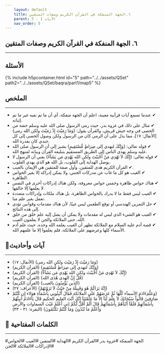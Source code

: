 ```yaml
---
    layout: default
    title: ٦.الجهة المنفكة في القرآن الكريم وصفات المتقين
    parent: الأيات 1 - 5
    nav_order: 5
---
```

## ٦. الجهة المنفكة في القرآن الكريم وصفات المتقين
***
## الأسئلة 
{% include h5pcontainer.html id="5" path="../../assets/QSet" path2="../../assets/QSet/baqra/part1/map5" %}
## الملخص
***
- ‏✔ عندما تسمع آيات قرآنية معينة، اعلم أن الجهة منفكة، أي أن ما تم نفيه غير ما تم إثباته. 
- ‏✔ مثال على ذلك في غزوة بدر، حيث رمى الرسول صلى الله عليه وسلم حفنة من الحصى في وجه جيش قريش، والقرآن يقول: {وَمَا رَمَيْتَ إِذْ رَمَيْتَ ولكن الله رمى} [الأنفال: ١٧]، مما يدل على أن الرمي كان من الرسول ولكن وصول الحصى إلى كل جندي كان بقدرة الله. 
- ‏✔ قوله تعالى: {وَإِنَّكَ لتهدي إلى صِرَاطٍ مُّسْتَقِيمٍ} يشير إلى أن الرسول صلى الله عليه وسلم يهدي الناس إلى الطريق المستقيم بتبليغه القرآن وبيانه لمنهج الله. 
- ‏✔ قوله تعالى: {إِنَّكَ لاَ تَهْدِي مَنْ أَحْبَبْتَ ولكن الله يَهْدِي مَن يَشَآءُ} يعني أن الرسول لا يوصل الهداية إلى القلوب، بل الله هو الذي يهدي القلوب. 
- ‏✔ القرآن الكريم هدى للمتقين، وأول صفة للمتقين هي الإيمان بالغيب. 
- ‏✔ الغيب هو كل ما غاب عن مدركات الحس، ولا يمكن إدراكه إلا بغير الحواس الظاهرة. 
- ‏✔ هناك حواس ظاهرة وخمس حواس معروفة، ولكن هناك إدراكات أخرى في النفس لا يعلمها إلا خالقها. 
- ‏✔ الغيب ليس فقط ما لا يدرك بالحواس الظاهرة، بل هناك ملكات وإدراكات متعددة تعمل بغير علم منا. 
- ‏✔ حل التمرين الهندسي أو توقع الطقس ليس غيبًا، لأن هناك مقدمات وقوانين تؤدي إلى هذه النتائج. 
- ‏✔ الغيب هو الشيء الذي ليس له مقدمات ولا يمكن أن يصل إليه علم خلق من خلق الله، حتى الملائكة والجن لا يعلمون الغيب. 
- ‏✔ قصة آدم عليه السلام مع الملائكة تظهر أن الغيب يعلمه الله وحده، حيث علم آدم الأسماء كلها وعرضهم على الملائكة، فلم يعلموا إلا ما علمهم الله. 

## 📜آيات وأحاديث
***
- ‏{وَمَا رَمَيْتَ إِذْ رَمَيْتَ ولكن الله رمى} (الأنفال: ١٧)
- ‏{وَإِنَّكَ لتهدي إلى صِرَاطٍ مُّسْتَقِيمٍ} (القرآن الكريم)
- ‏{إِنَّكَ لاَ تَهْدِي مَنْ أَحْبَبْتَ ولكن الله يَهْدِي مَن يَشَآءُ} (القرآن الكريم)
- ‏{قُلْ إِنَّ الهدى هُدَى الله} (القرآن الكريم)
- ‏{الذين يُؤْمِنُونَ بالغيب} (القرآن الكريم)
- ‏{إِنَّهُ يَرَاكُمْ هُوَ وَقَبِيلُهُ مِنْ حَيْثُ لاَ تَرَوْنَهُمْ} (الأعراف: ٢٧)
- ‏{وَعَلَّمَءَادَمَ الأسمآء كُلَّهَا ثُمَّ عَرَضَهُمْ عَلَى الملائكة فَقَالَ أَنْبِئُونِي بِأَسْمَآءِ هؤلاء إِن كُنْتُمْ صَادِقِينَ قَالُواْ سُبْحَانَكَ لاَ عِلْمَ لَنَآ إِلاَّ مَا عَلَّمْتَنَآ إِنَّكَ أَنْتَ العليم الحكيم قَالَ يَآءَادَمُ أَنبِئْهُمْ بِأَسْمَآئِهِمْ فَلَمَّآ أَنْبَأَهُمْ بِأَسْمَآئِهِمْ قَالَ أَلَمْ أَقُلْ لَّكُمْ إني أَعْلَمُ غَيْبَ السماوات والأرض وَأَعْلَمُ مَا تُبْدُونَ وَمَا كُنْتُمْ تَكْتُمُونَ} (البقرة: ٣١ - ٣٣)

## 🔑 الكلمات المفتاحية
***
#الجهة المنفكة #غزوة بدر #القرآن الكريم #الهداية #المتقين #الغيب #الحواس #الإدراكات #الملائكة #الجن
